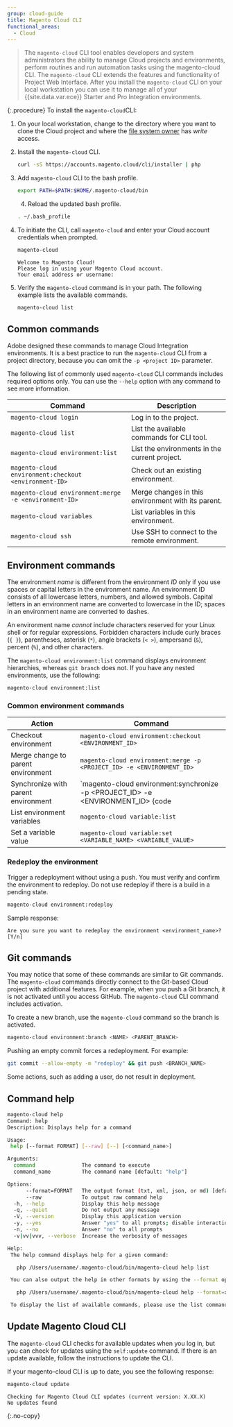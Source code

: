 ```yaml
---
group: cloud-guide
title: Magento Cloud CLI 
functional_areas:
  - Cloud
---
```

> The ```magento-cloud``` CLI tool enables developers and system administrators the ability to manage Cloud projects and environments, perform routines and run automation tasks using the magento-cloud CLI. The `magento-cloud` CLI extends the features and functionality of Project Web Interface. After you install the `magento-cloud` CLI on your local workstation you can use it to manage all of your {{site.data.var.ece}} Starter and Pro Integration environments.

{:.procedure}
To install the ```magento-cloud```CLI:

1. On your local workstation, change to the directory where you want to clone the Cloud project and where the [file system owner](https://glossary.magento.com/magento-file-system-owner) has _write_ access.
2. Install the `magento-cloud` CLI.

   ```bash
   curl -sS https://accounts.magento.cloud/cli/installer | php
   ```
3. Add `magento-cloud` CLI to the bash profile.

   ```bash
   export PATH=$PATH:$HOME/.magento-cloud/bin
   ```

   4. Reload the updated bash profile.

   ```bash
   . ~/.bash_profile
   ```
4. To initiate the CLI, call `magento-cloud` and enter your Cloud account credentials when prompted.

   ```bash
   magento-cloud
   ```

   ```terminal
   Welcome to Magento Cloud!
   Please log in using your Magento Cloud account.
   Your email address or username:
   ```
5. Verify the `magento-cloud` command is in your path. The following example lists the available commands.

   ```bash
   magento-cloud list
   ```

## Common commands

Adobe  designed these commands to manage Cloud Integration environments. It is a best practice to run the `magento-cloud` CLI from a project directory, because you can omit the `-p <project ID>` parameter.

The following list of commonly used `magento-cloud` CLI commands includes required options only. You can use the `--help` option with any command to see more information.


| Command                                               | Description                                        |
| ------------------------------------------------------- | ---------------------------------------------------- |
| `magento-cloud login`                                 | Log in to the project.                             |
| `magento-cloud list`                                  | List the available commands for CLI tool.          |
| `magento-cloud environment:list`                      | List the environments in the current project.      |
| `magento-cloud environment:checkout <environment-ID>` | Check out an existing environment.                 |
| `magento-cloud environment:merge -e <environment-ID>` | Merge changes in this environment with its parent. |
| `magento-cloud variables`                             | List variables in this environment.                |
| `magento-cloud ssh`                                   | Use SSH to connect to the remote environment.      |

## Environment commands

The environment _name_ is different from the environment _ID_ only if you use spaces or capital letters in the environment name. An environment ID consists of all lowercase letters, numbers, and allowed symbols. Capital letters in an environment name are converted to lowercase in the ID; spaces in an environment name are converted to dashes.

An environment name _cannot_ include characters reserved for your Linux shell or for regular expressions. Forbidden characters include curly braces (`{ }`), parentheses, asterisk (`*`), angle brackets (`< >`), ampersand (`&`), percent (`%`), and other characters.

The `magento-cloud environment:list` command displays environment hierarchies, whereas `git branch` does not. If you have any nested environments, use the following:

```bash
magento-cloud environment:list
```

### Common environment commands


| Action                              | Command                                                                          |
| ------------------------------------- | ---------------------------------------------------------------------------------- |
| Checkout environment                | `magento-cloud environment:checkout <ENVIRONMENT_ID>`                            |
| Merge change to parent environment  | `magento-cloud environment:merge -p <PROJECT_ID> -e <ENVIRONMENT_ID>`            |
| Synchronize with parent environment | `magento-cloud environment:synchronize -p <PROJECT_ID> -e <ENVIRONMENT_ID> {code |
| List environment variables          | `magento-cloud variable:list`                                                    |
| Set a variable value                | `magento-cloud variable:set <VARIABLE_NAME> <VARIABLE_VALUE>`                    |

### Redeploy the environment

Trigger a redeployment without using a push. You must verify and confirm the environment to redeploy. Do not use redeploy if there is a build in a pending state.

```bash
magento-cloud environment:redeploy
```

Sample response:

```terminal
Are you sure you want to redeploy the environment <environment_name>? [Y/n]
```

## Git commands

You may notice that some of these commands are similar to Git commands. The `magento-cloud` commands directly connect to the Git-based Cloud project with additional features. For example, when you push a Git branch, it is not activated until you access GitHub. The `magento-cloud` CLI command includes activation.

To create a new branch, use the `magento-cloud` command so the branch is activated.

```bash
magento-cloud environment:branch <NAME> <PARENT_BRANCH>
```

Pushing an empty commit forces a redeployment. For example:

```bash
git commit --allow-empty -m "redeploy" && git push <BRANCH_NAME>
```

Some actions, such as adding a user, do not result in deployment.

## Command help

```bash
magento-cloud help
Command: help
Description: Displays help for a command

Usage:
 help [--format FORMAT] [--raw] [--] [<command_name>]

Arguments:
  command               The command to execute
  command_name          The command name [default: "help"]

Options:
      --format=FORMAT   The output format (txt, xml, json, or md) [default: "txt"]
      --raw             To output raw command help
  -h, --help            Display this help message
  -q, --quiet           Do not output any message
  -V, --version         Display this application version
  -y, --yes             Answer "yes" to all prompts; disable interaction
  -n, --no              Answer "no" to all prompts
  -v|vv|vvv, --verbose  Increase the verbosity of messages

Help:
 The help command displays help for a given command:

   php /Users/username/.magento-cloud/bin/magento-cloud help list

 You can also output the help in other formats by using the --format option:

   php /Users/username/.magento-cloud/bin/magento-cloud help --format=xml list

 To display the list of available commands, please use the list command.
```

## Update Magento Cloud CLI

The `magento-cloud` CLI checks for available updates when you log in, but you can check for updates using the `self:update` command. If there is an update available, follow the instructions to update the CLI.

If your magento-cloud CLI is up to date, you see the following response:

```bash
magento-cloud update
```

```terminal
Checking for Magento Cloud CLI updates (current version: X.XX.X)
No updates found
```

{:.no-copy}

